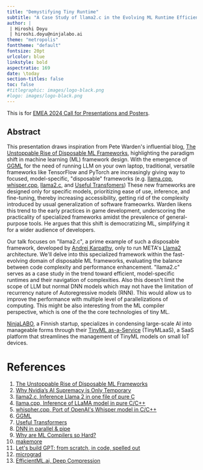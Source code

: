 ```yaml
---
title: "Demystifying Tiny Runtime"
subtitle: "A Case Study of llama2.c in the Evolving ML Runtime Efficiency"
author: |
 | Hiroshi Doyu
 | hiroshi.doyu@ninjalabo.ai
theme: "metropolis"
fonttheme: "default"
fontsize: 20pt
urlcolor: blue
linkstyle: bold
aspectratio: 169
date: \today
section-titles: false
toc: false
#titlegraphic: images/logo-black.png
#logo: images/logo-black.png
---
```

This is for [EMEA 2024 Call for Presentations and Posters](https://www.tinyml.org/news/emea-2024-call-for-presentations-and-posters).

## Abstract

This presentation draws inspiration from Pete Warden's influential blog,
[The Unstoppable Rise of Disposable ML Frameworks](https://petewarden.com/2023/10/15/the-unstoppable-rise-of-disposable-ml-frameworks/),
highlighting the paradigm shift in machine learning (ML) framework design.
With the emergence of [GGML](https://github.com/ggerganov/ggml) for the need of running LLM on your own laptop,
traditional, versatile frameworks like TensorFlow and PyTorch are increasingly giving way to focused, model-specific, "disposable" frameworks
(e.g. [llama.cpp](https://github.com/ggerganov/llama.cpp), [whisper.cpp](https://github.com/ggerganov/whisper.cpp), [llama2.c](https://github.com/karpathy/llama2.c),
and [Useful Transfomers](https://github.com/usefulsensors/useful-transformers))
These new frameworks are designed only for specific models, prioritizing ease of use, inference, and fine-tuning,
thereby increasing accessibility, getting rid of the complexity introduced by usual generalization of software frameowrks.
Warden likens this trend to the early practices in game development,
underscoring the practicality of specialized frameworks amidst the prevalence of general-purpose tools.
He argues that this shift is democratizing ML, simplifying it for a wider audience of developers.

Our talk  focuses on "llama2.c", a prime example of such a disposable framework, developed by [Andrej Karpathy](https://karpathy.ai/),
only to run META's [Llama2](https://ai.meta.com/llama/) architecture.
We'll delve into this specialized framework within the fast-evolving domain of disposable ML frameworks,
evaluating the balance between code complexity and performance enhancement.
"llama2.c" serves as a case study in the trend toward efficient, model-specific runtimes and their navigation of complexities.
Also this doesn't limit the scope of LLM but normal DNN models which may not have the limitation of recurrency nature of Autoregressive models (RNN).
This would allow us to improve the performance with multiple level of parallelizations of computing.
This might be also interesting from the ML compiler perspective, which is one of the the core technologies of tiny ML.

[NinjaLABO](https://ninjalabo.ai), a Finnish startup, specializes in condensing large-scale AI into manageable forms
through their [TinyML as-a-Service](https://ieeexplore.ieee.org/document/9427352) (TinyMLaaS),
a SaaS platform that streamlines the management of TinyML models on small IoT devices.




# References
1. [The Unstoppable Rise of Disposable ML Frameworks](https://petewarden.com/2023/10/15/the-unstoppable-rise-of-disposable-ml-frameworks/)
1. [Why Nvidia’s AI Supremacy is Only Temporary](https://petewarden.com/2023/09/10/why-nvidias-ai-supremacy-is-only-temporary/)
1. [llama2.c, Inference Llama 2 in one file of pure C](https://github.com/karpathy/llama2.c)
1. [llama.cpp, Inference of LLaMA model in pure C/C++](https://github.com/ggerganov/llama.cpp)
1. [whispher.cpp, Port of OpenAI's Whisper model in C/C++](https://github.com/ggerganov/whisper.cpp)
1. [GGML](https://github.com/ggerganov/ggml)
1. [Useful Transformers](https://github.com/usefulsensors/useful-transformers)
1. [DNN in parallel & pipe](https://digitalcommons.usu.edu/cgi/viewcontent.cgi?article=5007&context=smallsat)
1. [Why are ML Compilers so Hard?](https://petewarden.com/2021/12/24/why-are-ml-compilers-so-hard/)
1. [makemore](https://youtu.be/PaCmpygFfXo?si=gDgSeC_dqaLadV2s)
1. [Let's build GPT: from scratch, in code, spelled out](https://youtu.be/kCc8FmEb1nY?si=etfHLcd90w9Hnqbj)
1. [micrograd](https://youtu.be/VMj-3S1tku0?si=S0wJvNUlsXXiBQGx)
1. [EfficientML.ai, Deep Compression](https://youtu.be/36S3yCY193M?si=M275AV1L_nE6eQR7)


